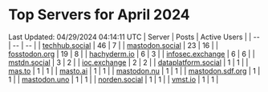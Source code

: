 # Top Servers for April 2024
Last Updated: 04/29/2024 04:14:11 UTC
| Server | Posts | Active Users |
| -- | -- | -- |
| [techhub.social](https://techhub.social/tags/PowerShell) | 46 | 7 |
| [mastodon.social](https://mastodon.social/tags/PowerShell) | 23 | 16 |
| [fosstodon.org](https://fosstodon.org/tags/PowerShell) | 19 | 8 |
| [hachyderm.io](https://hachyderm.io/tags/PowerShell) | 6 | 3 |
| [infosec.exchange](https://infosec.exchange/tags/PowerShell) | 6 | 6 |
| [mstdn.social](https://mstdn.social/tags/PowerShell) | 3 | 2 |
| [ioc.exchange](https://ioc.exchange/tags/PowerShell) | 2 | 2 |
| [dataplatform.social](https://dataplatform.social/tags/PowerShell) | 1 | 1 |
| [mas.to](https://mas.to/tags/PowerShell) | 1 | 1 |
| [masto.ai](https://masto.ai/tags/PowerShell) | 1 | 1 |
| [mastodon.nu](https://mastodon.nu/tags/PowerShell) | 1 | 1 |
| [mastodon.sdf.org](https://mastodon.sdf.org/tags/PowerShell) | 1 | 1 |
| [mastodon.uno](https://mastodon.uno/tags/PowerShell) | 1 | 1 |
| [norden.social](https://norden.social/tags/PowerShell) | 1 | 1 |
| [vmst.io](https://vmst.io/tags/PowerShell) | 1 | 1 |
